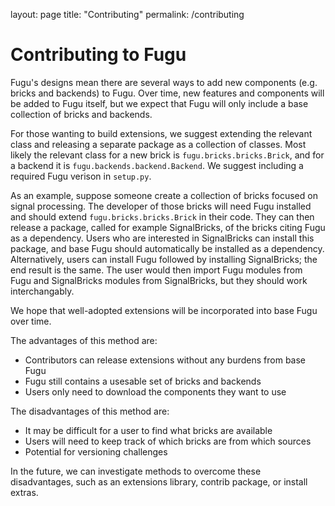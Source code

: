 layout: page title: "Contributing" permalink: /contributing

# Contributing to Fugu

Fugu's designs mean there are several ways to add new components (e.g. bricks and backends) to Fugu.  Over time, new features and components will be added to Fugu itself, but we expect that Fugu will only include a base collection of bricks and backends.  

For those wanting to build extensions, we suggest extending the relevant class and releasing a separate package as a collection of classes. Most likely the relevant class for a new brick is `fugu.bricks.bricks.Brick`, and for a backend it is `fugu.backends.backend.Backend`. We suggest including a required Fugu verison in `setup.py`. 

As an example, suppose someone create a collection of bricks focused on signal processing.  The developer of those bricks will need Fugu installed and should extend `fugu.bricks.bricks.Brick` in their code.  They can then release a package, called for example SignalBricks, of the bricks citing Fugu as a dependency.  Users who are interested in SignalBricks can install this package, and base Fugu should automatically be installed as a dependency.  Alternatively, users can install Fugu followed by installing SignalBricks; the end result is the same.  The user would then import Fugu modules from Fugu and SignalBricks modules from SignalBricks, but they should work interchangably.

We hope that well-adopted extensions will be incorporated into base Fugu over time.

The advantages of this method are:
- Contributors can release extensions without any burdens from base Fugu
- Fugu still contains a usesable set of bricks and backends
- Users only need to download the components they want to use

The disadvantages of this method are:
- It may be difficult for a user to find what bricks are available
- Users will need to keep track of which bricks are from which sources
- Potential for versioning challenges

In the future, we can investigate methods to overcome these disadvantages, such as an extensions library, contrib package, or install extras.
